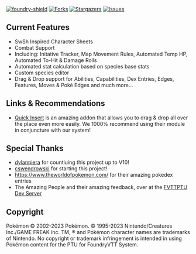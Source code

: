 [![foundry-shield]][foundry-url]
[![Forks][forks-shield]][forks-url]
[![Stargazers][stars-shield]][stars-url]
[![Issues][issues-shield]][issues-url]

## Current Features
- SwSh Inspired Character Sheets
- Combat Support 
 - Including: Initative Tracker, Map Movement Rules, Automated Temp HP, Automated To-Hit & Damage Rolls
- Automated stat calculation based on species base stats
- Custom species editor
- Drag & Drop support for Abilities, Capabilities, Dex Entries, Edges, Features, Moves & Poké Edges
and much more...

## Links & Recommendations
- [Quick Insert](https://gitlab.com/fvtt-modules-lab/quick-insert) is an amazing addon that allows you to drag & drop all over the place even more easily. We 1000% recommend using their module in conjuncture with our system!

## Special Thanks
* [dylanpiera](https://github.com/dylanpiera) for countiuing this project up to V10!
* [cswendrowski](https://github.com/cswendrowski) for starting this project!
* https://www.theworldofpokemon.com/ for their amazing pokedex entries 
* The Amazing People and their amazing feedback, over at the [FVTTPTU Dev Server](https://discord.gg/fE3w59q)

## Copyright
Pokémon © 2002-2023 Pokémon. © 1995-2023 Nintendo/Creatures Inc./GAME FREAK inc. TM, ® and Pokémon character names are trademarks of Nintendo.
No copyright or trademark infringement is intended in using Pokémon content for the PTU for FoundryVTT System.

[foundry-shield]: https://img.shields.io/badge/Foundry-v12.331-informational
[foundry-url]: https://foundryvtt.com/
[forks-shield]: https://img.shields.io/github/forks/Thegoodmen/Goodys-PTU-System.svg?style=flat-square
[forks-url]: https://github.com/Thegoodmen/Goodys-PTU-System/network/members
[stars-shield]: https://img.shields.io/github/stars/Thegoodmen/Goodys-PTU-System.svg?style=flat-square
[stars-url]: https://github.com/Thegoodmen/Goodys-PTU-System/stargazers
[issues-shield]: https://img.shields.io/github/issues/Thegoodmen/Goodys-PTU-System.svg?style=flat-square
[issues-url]: https://github.com/dylanpiera/Foundry-Pokemon-Tabletop-United-System/issues
